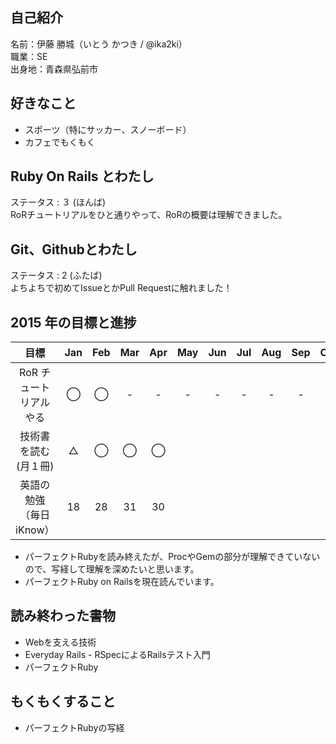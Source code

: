 ## 自己紹介
 名前：伊藤 勝城（いとう かつき / @ika2ki）  
 職業：SE  
 出身地：青森県弘前市  

## 好きなこと
- スポーツ（特にサッカー、スノーボード）
- カフェでもくもく

## Ruby On Rails とわたし
ステータス : ３ (ほんば)  
RoRチュートリアルをひと通りやって、RoRの概要は理解できました。

## Git、Githubとわたし
ステータス : 2 (ふたば)  
よちよちで初めてIssueとかPull Requestに触れました！

## 2015 年の目標と進捗
|      目標             | Jan | Feb | Mar | Apr | May | Jun | Jul | Aug | Sep | Oct | Nov | Dec |
|:--------------------:|:---:|:---:|:---:|:---:|:---:|:---:|:---:|:---:|:---:|:---:|:---:|:---:|
| RoR チュートリアルやる  | ◯ | ◯ | - | - | - | - | - | - | - | - | - | - |
| 技術書を読む(月１冊)    | △ | ◯ | ◯ | ◯ |   |   |   |   |   |   |   |   |
| 英語の勉強（毎日iKnow） | 18 | 28 | 31 | 30 |   |   |   |   |   |   |   |   |

- パーフェクトRubyを読み終えたが、ProcやGemの部分が理解できていないので、写経して理解を深めたいと思います。
- パーフェクトRuby on Railsを現在読んでいます。


## 読み終わった書物
- Webを支える技術
- Everyday Rails - RSpecによるRailsテスト入門
- パーフェクトRuby


## もくもくすること
- パーフェクトRubyの写経




